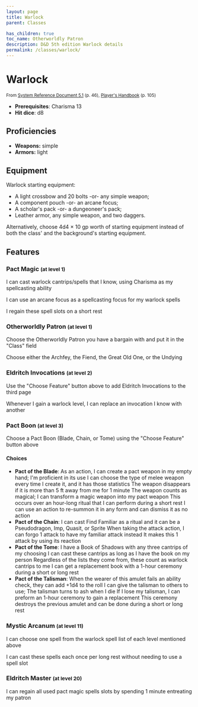 ```yaml
---
layout: page
title: Warlock
parent: Classes

has_children: true
toc_name: Otherworldly Patron
description: D&D 5th edition Warlock details
permalink: /classes/warlock/
---
```


# Warlock

<small>From <a target="_blank" href="https://media.wizards.com/2016/downloads/DND/SRD-OGL_V5.1.pdf">System Reference Document 5.1</a> (p. 46), <a target="_blank" href="https://dnd.wizards.com/products/tabletop-games/rpg-products/rpg_playershandbook">Player's Handbook</a> (p. 105)</small>

- **Prerequisites**: Charisma 13
- **Hit dice**: d8

## Proficiencies

- **Weapons:** simple
- **Armors:** light

## Equipment


Warlock starting equipment:

- A light crossbow and 20 bolts -or- any simple weapon;
- A component pouch -or- an arcane focus;
- A scholar's pack -or- a dungeoneer's pack;
- Leather armor, any simple weapon, and two daggers.

Alternatively, choose 4d4 × 10 gp worth of starting equipment instead of both the class' and the background's starting equipment.


## Features

### Pact Magic <small>(at level 1)</small>


I can cast warlock cantrips/spells that I know, using Charisma as my spellcasting ability

I can use an arcane focus as a spellcasting focus for my warlock spells

I regain these spell slots on a short rest



### Otherworldly Patron <small>(at level 1)</small>


Choose the Otherworldly Patron you have a bargain with and put it in the "Class" field

Choose either the Archfey, the Fiend, the Great Old One, or the Undying



### Eldritch Invocations <small>(at level 2)</small>


Use the "Choose Feature" button above to add Eldritch Invocations to the third page

Whenever I gain a warlock level, I can replace an invocation I know with another



### Pact Boon <small>(at level 3)</small>


Choose a Pact Boon (Blade, Chain, or Tome) using the "Choose Feature" button above
#### Choices
- **Pact of the Blade**: 
   As an action, I can create a pact weapon in my empty hand; I'm proficient in its use
   I can choose the type of melee weapon every time I create it, and it has those statistics
   The weapon disappears if it is more than 5 ft away from me for 1 minute
   The weapon counts as magical; I can transform a magic weapon into my pact weapon
   This occurs over an hour-long ritual that I can perform during a short rest
   I can use an action to re-summon it in any form and can dismiss it as no action
- **Pact of the Chain**: 
   I can cast Find Familiar as a ritual and it can be a Pseudodragon, Imp, Quasit, or Sprite
   When taking the attack action, I can forgo 1 attack to have my familiar attack instead
   It makes this 1 attack by using its reaction
- **Pact of the Tome**: 
   I have a Book of Shadows with any three cantrips of my choosing
   I can cast these cantrips as long as I have the book on my person
   Regardless of the lists they come from, these count as warlock cantrips to me
   I can get a replacement book with a 1-hour ceremony during a short or long rest
- **Pact of the Talisman**: 
   When the wearer of this amulet fails an ability check, they can add +1d4 to the roll
   I can give the talisman to others to use; The talisman turns to ash when I die
   If I lose my talisman, I can preform an 1-hour ceremony to gain a replacement
   This ceremony destroys the previous amulet and can be done during a short or long rest






### Mystic Arcanum <small>(at level 11)</small>


I can choose one spell from the warlock spell list of each level mentioned above

I can cast these spells each once per long rest without needing to use a spell slot



### Eldritch Master <small>(at level 20)</small>


I can regain all used pact magic spells slots by spending 1 minute entreating my patron


